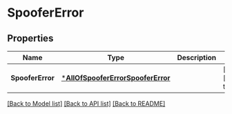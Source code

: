 # SpooferError

## Properties
Name | Type | Description | Notes
------------ | ------------- | ------------- | -------------
**SpooferError** | [***AllOfSpooferErrorSpooferError**](AllOfSpooferErrorSpooferError.md) |  | [optional] [default to null]

[[Back to Model list]](../README.md#documentation-for-models) [[Back to API list]](../README.md#documentation-for-api-endpoints) [[Back to README]](../README.md)

